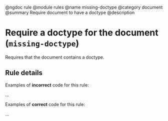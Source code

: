 @ngdoc rule
@module rules
@name missing-doctype
@category document
@summary Require document to have a doctype
@description

# Require a doctype for the document (`missing-doctype`)

Requires that the document contains a doctype.

## Rule details

Examples of **incorrect** code for this rule:

<validate name="incorrect" rules="missing-doctype">
    <html>
        <body>...</body>
    </html>
</validate>

Examples of **correct** code for this rule:

<validate name="correct" rules="missing-doctype">
    <!doctype html>
    <html>
        <body>...</body>
    </html>
</validate>
